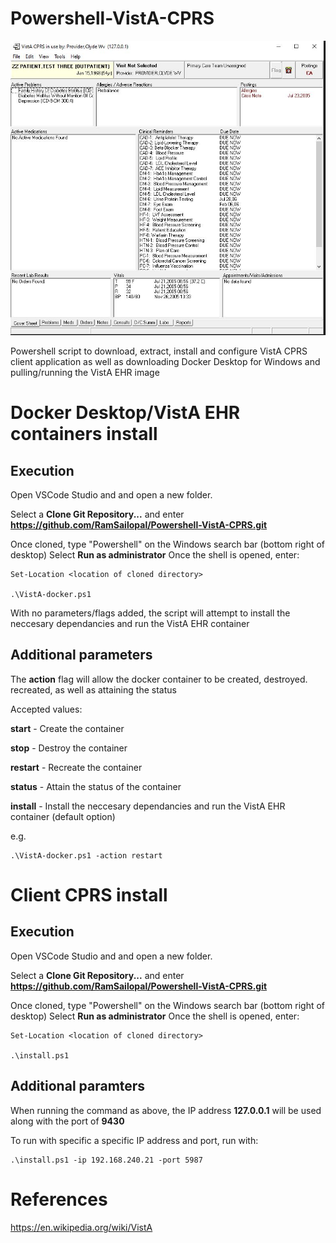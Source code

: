 # Powershell-VistA-CPRS

![Alt text](CPRS.JPG?raw=true "view")

Powershell script to download, extract, install and configure VistA CPRS client application as well as downloading Docker Desktop for Windows and pulling/running the VistA EHR image

# Docker Desktop/VistA EHR containers install

## Execution

Open VSCode Studio and and open a new folder.

Select a **Clone Git Repository...** and enter **https://github.com/RamSailopal/Powershell-VistA-CPRS.git**

Once cloned, type "Powershell" on the Windows search bar (bottom right of desktop) Select **Run as administrator** Once the shell is opened, enter:

    Set-Location <location of cloned directory>
    
    .\VistA-docker.ps1
    
With no parameters/flags added, the script will attempt to install the neccesary dependancies and run the VistA EHR container
    
## Additional parameters

The **action** flag will allow the docker container to be created, destroyed. recreated, as well as attaining the status

Accepted values:

**start** - Create the container

**stop** - Destroy the container

**restart** - Recreate the container

**status** - Attain the status of the container

**install** - Install the neccesary dependancies and run the VistA EHR container (default option)

e.g.

    .\VistA-docker.ps1 -action restart

# Client CPRS install

## Execution

Open VSCode Studio and and open a new folder.

Select a **Clone Git Repository...** and enter **https://github.com/RamSailopal/Powershell-VistA-CPRS.git**

Once cloned, type "Powershell" on the Windows search bar (bottom right of desktop) Select **Run as administrator** Once the shell is opened, enter:

    Set-Location <location of cloned directory>
    
    .\install.ps1
    
## Additional paramters

When running the command as above, the IP address **127.0.0.1** will be used along with the port of **9430**

To run with specific a specific IP address and port, run with:

    .\install.ps1 -ip 192.168.240.21 -port 5987


# References

https://en.wikipedia.org/wiki/VistA
